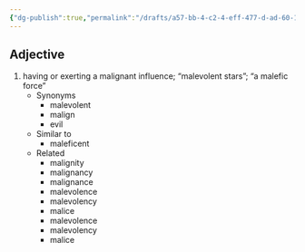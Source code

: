 ```yaml
---
{"dg-publish":true,"permalink":"/drafts/a57-bb-4-c2-4-eff-477-d-ad-60-1-d15294-fdac-2/","dgHomeLink":true,"dgPassFrontmatter":false}
---
```




## Adjective

1. having or exerting a malignant influence; “malevolent stars”; “a malefic force”
	- Synonyms
		- malevolent
		- malign
		- evil
	- Similar to
		- maleficent
	- Related
		- malignity
		- malignancy
		- malignance
		- malevolence
		- malevolency
		- malice
		- malevolence
		- malevolency
		- malice

